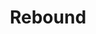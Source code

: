 ---
layout: song
id: 37
title: Rebound
artist: Kraedt
genre: Glitch Hop
image: Rebound.jpg
buy-able: true
downloadable: false
yt-id: L2BmpQN3lFA
itunes: https://itunes.apple.com/us/album/rebound-single/1294883030
beatport: https://www.beatport.com/release/rebound/2132237
gplay: https://play.google.com/store/music/album/Kraedt_Rebound?id=Bdmcpvxc47ytqlfzvkw5fq7s4oa
amazon: https://www.amazon.com/Rebound-Kraedt/dp/B076CL2FY7/ref=sr_1_2?s=dmusic&ie=UTF8&qid=1510610757&sr=1-2-mp3-albums-bar-strip-0&keywords=Kraedt
spotify: https://open.spotify.com/album/2ytNX7ylDGKY0xt2yvfBUA
license: 3
---